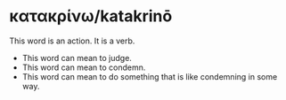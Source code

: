 # κατακρίνω/katakrinō
This word is an action. It is a verb.

* This word can mean to judge. 
* This word can mean to condemn.
* This word can mean to do something that is like condemning in some way. 
